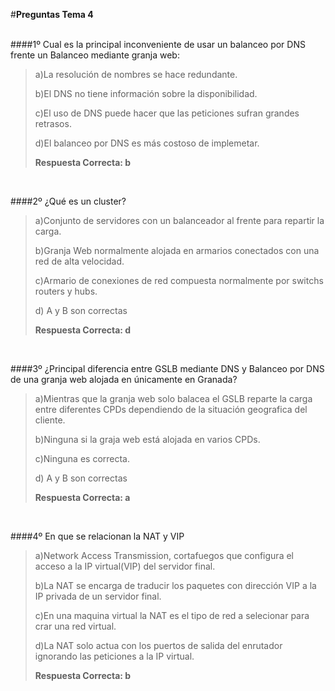 ﻿#**Preguntas  Tema 4**</br></br>

####1º Cual es la principal inconveniente de usar un balanceo por DNS frente un Balanceo mediante granja web:

> a)La resolución de nombres se hace redundante.
>
> b)El DNS no tiene información sobre la disponibilidad.
>
> c)El uso de DNS puede hacer que las peticiones sufran grandes retrasos.
>
> d)El balanceo por DNS es más costoso de implemetar.
> 
>**Respuesta Correcta: b**
</br>

####2º ¿Qué es un cluster?

> a)Conjunto de servidores con un balanceador al frente para
repartir la carga.
>
> b)Granja Web normalmente alojada en armarios conectados con una red de alta velocidad.
>
> c)Armario de conexiones de red compuesta normalmente por switchs routers y hubs.
>
> d) A y B son correctas
> 
>**Respuesta Correcta: d**
</br>

####3º ¿Principal diferencia entre GSLB mediante DNS y Balanceo por DNS de una granja web alojada en únicamente en Granada?

> a)Mientras que la granja web solo balacea el GSLB reparte la carga entre diferentes CPDs dependiendo de la situación geografica del cliente.
>
> b)Ninguna si la graja web está alojada en varios CPDs.
>
> c)Ninguna es correcta.
>
> d) A y B son correctas
> 
>**Respuesta Correcta: a**
</br>


####4º En que se relacionan la NAT y VIP

> a)Network Access Transmission, cortafuegos que configura el acceso a la IP virtual(VIP) del servidor final.
>
> b)La NAT se encarga de traducir los paquetes con dirección VIP a la IP privada de un servidor final.
>
> c)En una maquina virtual la NAT es el tipo de red a selecionar para crar una red virtual.
>
> d)La NAT solo actua con los puertos de salida del enrutador ignorando las peticiones a la IP virtual.
> 
>**Respuesta Correcta: b**
</br>
